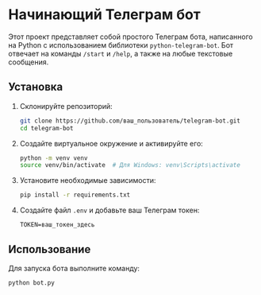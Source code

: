 # Начинающий Телеграм бот

Этот проект представляет собой простого Телеграм бота, написанного на Python с использованием библиотеки `python-telegram-bot`. Бот отвечает на команды `/start` и `/help`, а также на любые текстовые сообщения.

## Установка

1. Склонируйте репозиторий:
    ```bash
    git clone https://github.com/ваш_пользователь/telegram-bot.git
    cd telegram-bot
    ```

2. Создайте виртуальное окружение и активируйте его:
    ```bash
    python -m venv venv
    source venv/bin/activate  # Для Windows: venv\Scripts\activate
    ```

3. Установите необходимые зависимости:
    ```bash
    pip install -r requirements.txt
    ```

4. Создайте файл `.env` и добавьте ваш Телеграм токен:
    ```env
    TOKEN=ваш_токен_здесь
    ```

## Использование

Для запуска бота выполните команду:
```bash
python bot.py
